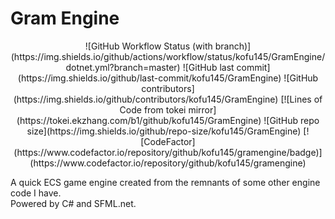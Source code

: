 # Gram Engine
<p align="center"> 
![GitHub Workflow Status (with branch)](https://img.shields.io/github/actions/workflow/status/kofu145/GramEngine/dotnet.yml?branch=master)
![GitHub last commit](https://img.shields.io/github/last-commit/kofu145/GramEngine)
![GitHub contributors](https://img.shields.io/github/contributors/kofu145/GramEngine)
[![Lines of Code from tokei mirror](https://tokei.ekzhang.com/b1/github/kofu145/GramEngine)
![GitHub repo size](https://img.shields.io/github/repo-size/kofu145/GramEngine)
[![CodeFactor](https://www.codefactor.io/repository/github/kofu145/gramengine/badge)](https://www.codefactor.io/repository/github/kofu145/gramengine)
</p>

A quick ECS game engine created from the remnants of some other engine code I have.\
Powered by C# and SFML.net.

